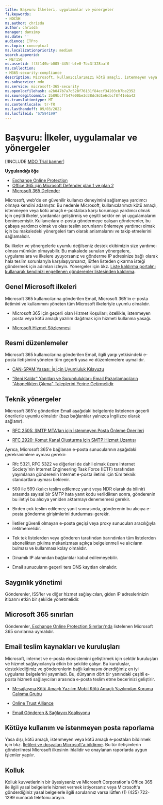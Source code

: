 ```yaml
---
title: Başvuru İlkeleri, uygulamalar ve yönergeler
f1.keywords:
- NOCSH
ms.author: chrisda
author: chrisda
manager: dansimp
ms.date: ''
audience: ITPro
ms.topic: conceptual
ms.localizationpriority: medium
search.appverid:
- MET150
ms.assetid: ff3f140b-b005-445f-bfe0-7bc3f328aaf0
ms.collection:
- M365-security-compliance
description: Microsoft, kullanıcılarımızı kötü amaçlı, istenmeyen veya kötü amaçlı e-postalara karşı korumaya yardımcı olmak için çeşitli ilkeler, yordamlar geliştirmiş ve sektördeki en iyi yöntemleri benimsemiştir.
ms.subservice: mdo
ms.service: microsoft-365-security
ms.openlocfilehash: a2b047b7a7c528f76131f84ecf34203cb7be2352
ms.sourcegitcommit: 2b89bcff547e00be3d38dc8d1e6cbcf8f41eba42
ms.translationtype: MT
ms.contentlocale: tr-TR
ms.lasthandoff: 09/03/2022
ms.locfileid: "67594199"
---
```

# <a name="reference-policies-practices-and-guidelines"></a>Başvuru: İlkeler, uygulamalar ve yönergeler

[!INCLUDE [MDO Trial banner](../includes/mdo-trial-banner.md)]

**Uygulandığı öğe**
- [Exchange Online Protection](exchange-online-protection-overview.md)
- [Office 365 için Microsoft Defender plan 1 ve plan 2](defender-for-office-365.md)
- [Microsoft 365 Defender](../defender/microsoft-365-defender.md)

Microsoft, web'de en güvenilir kullanıcı deneyimini sağlamaya yardımcı olmaya kendini adamıştır. Bu nedenle Microsoft, kullanıcılarımızı kötü amaçlı, istenmeyen veya kötü amaçlı e-postalara karşı korumaya yardımcı olmak için çeşitli ilkeler, yordamlar geliştirmiş ve çeşitli sektör en iyi uygulamalarını benimsemiştir. Kullanıcılara e-posta göndermeye çalışan gönderenler, bu çabaya yardımcı olmak ve olası teslim sorunlarını önlemeye yardımcı olmak için bu makaledeki yönergeleri tam olarak anlamalarını ve takip etmelerini sağlamalıdır.

Bu ilkeler ve yönergelerle uyumlu değilseniz destek ekibimizin size yardımcı olması mümkün olmayabilir. Bu makalede sunulan yönergelere, uygulamalara ve ilkelere uyuyorsanız ve gönderme IP adresinize bağlı olarak hala teslim sorunlarıyla karşılaşıyorsanız, lütfen listeden çıkarma isteği göndermek için adımları izleyin. Yönergeler için bkz. [Liste kaldırma portalını kullanarak kendinizi engellenen gönderenler listesinden kaldırma](use-the-delist-portal-to-remove-yourself-from-the-office-365-blocked-senders-lis.md).

## <a name="general-microsoft-policies"></a>Genel Microsoft ilkeleri

Microsoft 365 kullanıcılarına gönderilen Email, Microsoft 365'in e-posta iletimini ve kullanımını yöneten tüm Microsoft ilkeleriyle uyumlu olmalıdır.

- Microsoft 365 için geçerli olan Hizmet Koşulları; özellikle, istenmeyen posta veya kötü amaçlı yazılım dağıtmak için hizmeti kullanma yasağı.

- [Microsoft Hizmet Sözleşmesi](https://www.microsoft.com/servicesagreement/)

## <a name="governmental-regulations"></a>Resmi düzenlemeler

Microsoft 365 kullanıcılarına gönderilen Email, ilgili yargı yetkisindeki e-posta iletişimini yöneten tüm geçerli yasa ve düzenlemelere uymalıdır.

- [CAN-SPAM Yasası: İş İçin Uyumluluk Kılavuzu](https://www.ftc.gov/tips-advice/business-center/guidance/can-spam-act-compliance-guide-business)

- ["Beni Kaldır" Yanıtları ve Sorumlulukları: Email Pazarlamacıların "Abonelikten Çıkma" Taleplerini Yerine Getirmelidir](https://www.lawpublish.com/ftc-emai-marketers-unsubscribe-claims.html)

## <a name="technical-guidelines"></a>Teknik yönergeler

Microsoft 365'e gönderilen Email aşağıdaki belgelerde listelenen geçerli önerilerle uyumlu olmalıdır (bazı bağlantılar yalnızca İngilizce olarak sağlanır).

- [RFC 2505: SMTP MTA'ları için İstenmeyen Posta Önleme Önerileri](https://www.ietf.org/rfc/rfc2505.txt)

- [RFC 2920: Komut Kanal Oluşturma için SMTP Hizmet Uzantısı](https://www.ietf.org/rfc/rfc2920.txt)

Ayrıca, Microsoft 365'e bağlanan e-posta sunucularının aşağıdaki gereksinimlere uyması gerekir:

- Rfc 5321, RFC 5322 ve diğerleri de dahil olmak üzere Internet Society'nin Internet Engineering Task Force (IETF) tarafından yayımlanan gönderenin İnternet e-posta iletimi için tüm teknik standartlara uyması beklenir.

- 500 ile 599 (kalıcı teslim edilemez yanıt veya NDR olarak da bilinir) arasında sayısal bir SMTP hata yanıt kodu verildikten sonra, gönderenin bu iletiyi bu alıcıya yeniden aktarmayı denememesi gerekir.

- Birden çok teslim edilemez yanıt sonrasında, gönderenin bu alıcıya e-posta gönderme girişimlerini durdurması gerekir.

- İletiler güvenli olmayan e-posta geçişi veya proxy sunucuları aracılığıyla iletilmemelidir.

- Tek tek listelerden veya gönderen tarafından barındırılan tüm listelerden abonelikten çıkılma mekanizması açıkça belgelenmeli ve alıcıların bulması ve kullanması kolay olmalıdır.

- Dinamik IP alanından bağlantılar kabul edilemeyebilir.

- Email sunucuların geçerli ters DNS kayıtları olmalıdır.

## <a name="reputation-management"></a>Saygınlık yönetimi

Gönderenler, ISS'ler ve diğer hizmet sağlayıcıları, giden IP adreslerinizin itibarını etkin bir şekilde yönetmelidir.

## <a name="microsoft-365-limits"></a>Microsoft 365 sınırları

Gönderenler[, Exchange Online Protection Sınırları'nda](/office365/servicedescriptions/exchange-online-protection-service-description/exchange-online-protection-limits) listelenen Microsoft 365 sınırlarına uymalıdır.

## <a name="email-delivery-resources-and-organizations"></a>Email teslim kaynakları ve kuruluşları

Microsoft, internet ve e-posta ekosistemini geliştirmek için sektör kuruluşları ve hizmet sağlayıcılarıyla etkin bir şekilde çalışır. Bu kuruluşlar, desteklediğimiz ve gönderenlerin bağlı kalmasını önerdiğimiz en iyi uygulama belgelerini yayımladı. Bu, dünyanın dört bir yanındaki çeşitli e-posta hizmeti sağlayıcıları arasında e-posta teslim etme becerinizi geliştirir.

- [Mesajlaşma Kötü Amaçlı Yazılım Mobil Kötü Amaçlı Yazılımdan Koruma Çalışma Grubu](https://www.m3aawg.org/)

- [Online Trust Alliance](https://www.internetsociety.org/ota/)

- [Email Gönderen & Sağlayıcı Koalisyonu](https://www.espcoalition.org/)

## <a name="abuse-and-spam-reporting"></a>Kötüye kullanım ve istenmeyen posta raporlama

Yasa dışı, kötü amaçlı, istenmeyen veya kötü amaçlı e-postaları bildirmek için bkz. [İletileri ve dosyaları Microsoft'a bildirme](report-junk-email-messages-to-microsoft.md). Bu tür iletişimlerin gönderilmesi Microsoft ilkesinin ihlalidir ve onaylanan raporlarda uygun işlemler yapılır.

## <a name="law-enforcement"></a>Kolluk

Kolluk kuvvetlerinin bir üyesiyseniz ve Microsoft Corporation'a Office 365 ile ilgili yasal belgelerle hizmet vermek istiyorsanız veya Microsoft'a gönderdiğiniz yasal belgelerle ilgili sorularınız varsa lütfen (1) (425) 722-1299 numaralı telefonu arayın.
